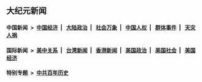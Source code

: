 ## 大纪元新闻

#### 中国新闻 &nbsp;>&nbsp; [中国经济](indexes/ncid283/README.md?12060445) &nbsp;| &nbsp; [大陆政治](indexes/ncid277/README.md?12060445) &nbsp;| &nbsp; [社会万象](indexes/ncid282/README.md?12060445) &nbsp;| &nbsp; [中国人权](indexes/ncid278/README.md?12060445) &nbsp;| &nbsp; [群体事件](indexes/ncid279/README.md?12060445) &nbsp;| &nbsp; [天灾人祸](indexes/ncid280/README.md?12060445)

#### 国际新闻 &nbsp;>&nbsp; [美中关系](indexes/nf1412576/README.md?12060445) &nbsp;| &nbsp; [台湾新闻](indexes/ncid1349361/README.md?12060445) &nbsp;| &nbsp; [香港新闻](indexes/ncid1349362/README.md?12060445) &nbsp;| &nbsp; [美国政治](indexes/ncid1078159/README.md?12060445) &nbsp;| &nbsp; [美国社会](indexes/ncid1078160/README.md?12060445) &nbsp;| &nbsp; [美国经济](indexes/ncid1078158/README.md?12060445)

#### 特别专题 &nbsp;>&nbsp; [中共百年历史](https://github.com/epoch-news/epoch-special/blob/master/README.md?12060445)  
